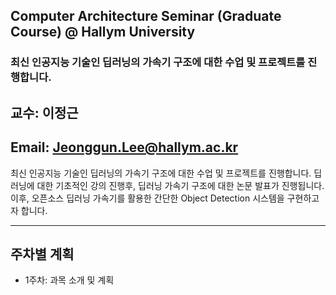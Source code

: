 ## Computer Architecture Seminar (Graduate Course) @ Hallym University

### 최신 인공지능 기술인 딥러닝의 가속기 구조에 대한 수업 및 프로젝트를 진행합니다.

## 교수: 이정근
## Email: Jeonggun.Lee@hallym.ac.kr

최신 인공지능 기술인 딥러닝의 가속기 구조에 대한 수업 및 프로젝트를 진행합니다. 딥러닝에 대한 기초적인 강의 진행후, 딥러닝 가속기 구조에 대한 논문 발표가 진행됩니다. 이후, 오픈소스 딥러닝 가속기를 활용한 간단한 Object Detection 시스템을 구현하고자 합니다.

*  *  *
## 주차별 계획

- 1주차: 과목 소개 및 계획
